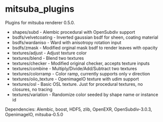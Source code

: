 # mitsuba_plugins
Plugins for mitsuba renderer 0.5.0.

* shapes/subd           - Alembic procedural with OpenSubdiv support
* bsdfs/velvetcoating   - Inverted gaussian bsdf for sheen, coating material
* bsdfs/wardaniso       - Ward with anisotropy rotation input
* bsdfs/zmask           - Modified orginal mask bsdf to render leaves with opacity
* textures/adjust       - Adjust texture color
* textures/blend        - Blend two textures
* textures/checker      - Modified original checker, accepts texture inputs
* textures/combine      - Multiply/Divide/Add/Subtract two textures
* textures/colorramp    - Color ramp, currently supports only v direction
* textures/oiio_texture - OpenimageIO texture with udim support
* textures/osl          - Basic OSL texture. Just for procedural textures, no closures, no tracing
* textures/variation    - Randomize color seeded by shape name or instance id

Dependencies:
Alembic,
boost,
HDF5,
zlib,
OpenEXR,
OpenSubdiv-3.0.3,
OpenimageIO,
mitsuba-0.5.0
